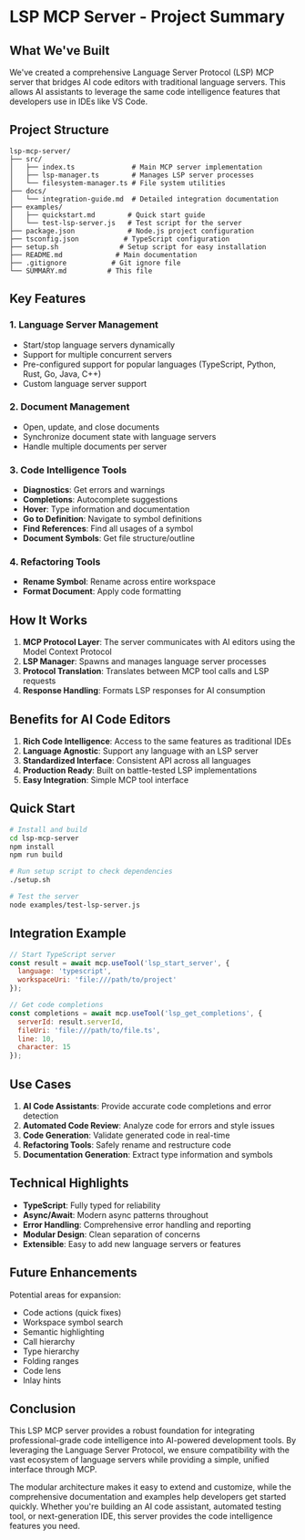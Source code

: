 # LSP MCP Server - Project Summary

## What We've Built

We've created a comprehensive Language Server Protocol (LSP) MCP server that bridges AI code editors with traditional language servers. This allows AI assistants to leverage the same code intelligence features that developers use in IDEs like VS Code.

## Project Structure

```
lsp-mcp-server/
├── src/
│   ├── index.ts              # Main MCP server implementation
│   ├── lsp-manager.ts        # Manages LSP server processes
│   └── filesystem-manager.ts # File system utilities
├── docs/
│   └── integration-guide.md  # Detailed integration documentation
├── examples/
│   ├── quickstart.md        # Quick start guide
│   └── test-lsp-server.js   # Test script for the server
├── package.json             # Node.js project configuration
├── tsconfig.json           # TypeScript configuration
├── setup.sh               # Setup script for easy installation
├── README.md             # Main documentation
├── .gitignore           # Git ignore file
└── SUMMARY.md          # This file
```

## Key Features

### 1. **Language Server Management**
- Start/stop language servers dynamically
- Support for multiple concurrent servers
- Pre-configured support for popular languages (TypeScript, Python, Rust, Go, Java, C++)
- Custom language server support

### 2. **Document Management**
- Open, update, and close documents
- Synchronize document state with language servers
- Handle multiple documents per server

### 3. **Code Intelligence Tools**
- **Diagnostics**: Get errors and warnings
- **Completions**: Autocomplete suggestions
- **Hover**: Type information and documentation
- **Go to Definition**: Navigate to symbol definitions
- **Find References**: Find all usages of a symbol
- **Document Symbols**: Get file structure/outline

### 4. **Refactoring Tools**
- **Rename Symbol**: Rename across entire workspace
- **Format Document**: Apply code formatting

## How It Works

1. **MCP Protocol Layer**: The server communicates with AI editors using the Model Context Protocol
2. **LSP Manager**: Spawns and manages language server processes
3. **Protocol Translation**: Translates between MCP tool calls and LSP requests
4. **Response Handling**: Formats LSP responses for AI consumption

## Benefits for AI Code Editors

1. **Rich Code Intelligence**: Access to the same features as traditional IDEs
2. **Language Agnostic**: Support any language with an LSP server
3. **Standardized Interface**: Consistent API across all languages
4. **Production Ready**: Built on battle-tested LSP implementations
5. **Easy Integration**: Simple MCP tool interface

## Quick Start

```bash
# Install and build
cd lsp-mcp-server
npm install
npm run build

# Run setup script to check dependencies
./setup.sh

# Test the server
node examples/test-lsp-server.js
```

## Integration Example

```javascript
// Start TypeScript server
const result = await mcp.useTool('lsp_start_server', {
  language: 'typescript',
  workspaceUri: 'file:///path/to/project'
});

// Get code completions
const completions = await mcp.useTool('lsp_get_completions', {
  serverId: result.serverId,
  fileUri: 'file:///path/to/file.ts',
  line: 10,
  character: 15
});
```

## Use Cases

1. **AI Code Assistants**: Provide accurate code completions and error detection
2. **Automated Code Review**: Analyze code for errors and style issues
3. **Code Generation**: Validate generated code in real-time
4. **Refactoring Tools**: Safely rename and restructure code
5. **Documentation Generation**: Extract type information and symbols

## Technical Highlights

- **TypeScript**: Fully typed for reliability
- **Async/Await**: Modern async patterns throughout
- **Error Handling**: Comprehensive error handling and reporting
- **Modular Design**: Clean separation of concerns
- **Extensible**: Easy to add new language servers or features

## Future Enhancements

Potential areas for expansion:
- Code actions (quick fixes)
- Workspace symbol search
- Semantic highlighting
- Call hierarchy
- Type hierarchy
- Folding ranges
- Code lens
- Inlay hints

## Conclusion

This LSP MCP server provides a robust foundation for integrating professional-grade code intelligence into AI-powered development tools. By leveraging the Language Server Protocol, we ensure compatibility with the vast ecosystem of language servers while providing a simple, unified interface through MCP.

The modular architecture makes it easy to extend and customize, while the comprehensive documentation and examples help developers get started quickly. Whether you're building an AI code assistant, automated testing tool, or next-generation IDE, this server provides the code intelligence features you need.